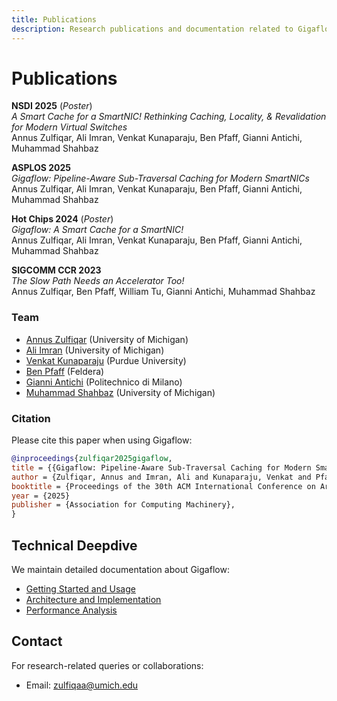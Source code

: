 ```yaml
---
title: Publications
description: Research publications and documentation related to Gigaflow
---
```


# Publications

**NSDI 2025** (_Poster_)  
_A Smart Cache for a SmartNIC! Rethinking Caching, Locality, & Revalidation for Modern Virtual Switches_  
Annus Zulfiqar, Ali Imran, Venkat Kunaparaju, Ben Pfaff, Gianni Antichi, Muhammad Shahbaz 


**ASPLOS 2025**  
_Gigaflow: Pipeline-Aware Sub-Traversal Caching for Modern SmartNICs_  
Annus Zulfiqar, Ali Imran, Venkat Kunaparaju, Ben Pfaff, Gianni Antichi, Muhammad Shahbaz


**Hot Chips 2024** (_Poster_)  
_Gigaflow: A Smart Cache for a SmartNIC!_  
Annus Zulfiqar, Ali Imran, Venkat Kunaparaju, Ben Pfaff, Gianni Antichi, Muhammad Shahbaz


**SIGCOMM CCR 2023**  
_The Slow Path Needs an Accelerator Too!_  
Annus Zulfiqar, Ben Pfaff, William Tu, Gianni Antichi, Muhammad Shahbaz

### Team

* [Annus Zulfiqar](https://annuszulfiqar2021.github.io/) (University of Michigan)
* [Ali Imran](https://www.linkedin.com/in/ali-imran-936a30202/) (University of Michigan)
* [Venkat Kunaparaju](https://www.linkedin.com/in/venkat-kunaparaju-3b8832232/) (Purdue University)
* [Ben Pfaff](https://www.linkedin.com/in/ben-pfaff-414a262bb/) (Feldera)
* [Gianni Antichi](https://www.linkedin.com/in/gianniantichi/) (Politechnico di Milano)
* [Muhammad Shahbaz](https://mshahbaz.gitlab.io/) (University of Michigan)

### Citation

Please cite this paper when using Gigaflow:

```bibtex
@inproceedings{zulfiqar2025gigaflow,
title = {{Gigaflow: Pipeline-Aware Sub-Traversal Caching for Modern SmartNICs}},
author = {Zulfiqar, Annus and Imran, Ali and Kunaparaju, Venkat and Pfaff, Ben and Antichi, Gianni and Shahbaz, Muhammad},
booktitle = {Proceedings of the 30th ACM International Conference on Architectural Support for Programming Languages and Operating Systems, Volume 2},
year = {2025}
publisher = {Association for Computing Machinery},
}
```

## Technical Deepdive

We maintain detailed documentation about Gigaflow:

* [Getting Started and Usage](getting-started.md)
* [Architecture and Implementation](technical-details.md)
* [Performance Analysis](benchmarks.md)

## Contact

For research-related queries or collaborations:

* Email: [zulfiqaa@umich.edu](mailto:zulfiqaa@umich.edu)